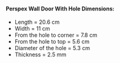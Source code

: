 #### Perspex Wall Door With Hole Dimensions:

* Length = 20.6 cm
* Width = 11 cm
* From the hole to corner = 7.8 cm
* From the hole to top = 5.6 cm
* Diameter of the hole = 5.3 cm
* Thickness = 2.5 mm